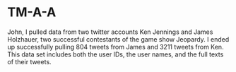 # TM-A-A
John, I pulled data from two twitter accounts Ken Jennings and James Holzhauer, two successful contestants of the game show Jeopardy. I ended up successfully pulling 804 tweets from James and 3211 tweets from Ken. This data set includes both the user IDs, the user names, and the full texts of their tweets. 